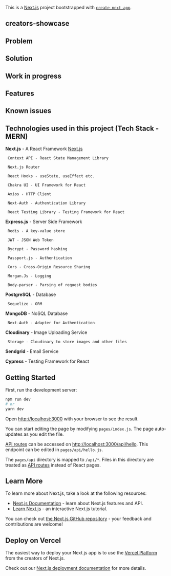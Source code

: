 This is a [Next.js](https://nextjs.org/) project bootstrapped with [`create-next-app`](https://github.com/vercel/next.js/tree/canary/packages/create-next-app).

## creators-showcase

## Problem

## Solution

## Work in progress

## Features

## Known issues

## Technologies used in this project (Tech Stack - MERN)
**Next.js** - A React Framework [Next.js](https://nextjs.org/)

     Context API - React State Management Library

     Next.js Router

     React Hooks - useState, useEffect etc.

     Chakra UI - UI Framework for React

     Axios - HTTP Client

     Next-Auth - Authentication Library

     React Testing Library - Testing Framework for React

**Express.js** - Server Side Framework

     Redis - A key-value store

     JWT - JSON Web Token

     Bycrypt - Password hashing

     Passport.js - Authentication

     Cors - Cross-Origin Resource Sharing

     Morgan.Js - Logging

     Body-parser - Parsing of request bodies

**PostgreSQL** - Database

     Sequelize - ORM

**MongoDB** - NoSQL Database

     Next-Auth - Adapter for Authentication

**Cloudinary** - Image Uploading Service

     Storage - Cloudinary to store images and other files

**Sendgrid** - Email Service

**Cypress** - Testing Framework for React



## Getting Started

First, run the development server:

```bash
npm run dev
# or
yarn dev
```

Open [http://localhost:3000](http://localhost:3000) with your browser to see the result.

You can start editing the page by modifying `pages/index.js`. The page auto-updates as you edit the file.

[API routes](https://nextjs.org/docs/api-routes/introduction) can be accessed on [http://localhost:3000/api/hello](http://localhost:3000/api/hello). This endpoint can be edited in `pages/api/hello.js`.

The `pages/api` directory is mapped to `/api/*`. Files in this directory are treated as [API routes](https://nextjs.org/docs/api-routes/introduction) instead of React pages.

## Learn More

To learn more about Next.js, take a look at the following resources:

- [Next.js Documentation](https://nextjs.org/docs) - learn about Next.js features and API.
- [Learn Next.js](https://nextjs.org/learn) - an interactive Next.js tutorial.

You can check out [the Next.js GitHub repository](https://github.com/vercel/next.js/) - your feedback and contributions are welcome!

## Deploy on Vercel

The easiest way to deploy your Next.js app is to use the [Vercel Platform](https://vercel.com/new?utm_medium=default-template&filter=next.js&utm_source=create-next-app&utm_campaign=create-next-app-readme) from the creators of Next.js.

Check out our [Next.js deployment documentation](https://nextjs.org/docs/deployment) for more details.
